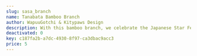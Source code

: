 ```yaml
---
slug: sasa_branch
name: Tanabata Bamboo Branch
author: WapuuGotchi & Kitypaws Design
description: With this bamboo branch, we celebrate the Japanese Star Festival (Tanabata) 2024. 
deactivated: 0
key: c187fa2b-a7dc-4930-8f97-ca3dbac9acc3
price: 5
---
```

